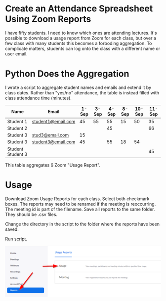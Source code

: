 # Create an Attendance Spreadsheet Using Zoom Reports
I have fifty students. I need to know which ones are attending lectures. It's possible to download a usage report from Zoom for each class, but over a few class with many students this becomes a forboding aggregation. To complicate matters, students can log onto the class with a different name or user email.

# Python Does the Aggregation
I wrote a script to aggregate student names and emails and extend it by class dates. Rather than "yes/no" attendance, the table is instead filled with class attendance time (minutes). 

|       Name        |       Email        | 1-Sep | 3-Sep | 4-Sep | 8-Sep | 10-Sep | 11-Sep |
|-------------------|--------------------|-------|-------|-------|-------|--------|--------|
| Student 1         | student1@email.com |    45 |    55 |    55 |    15 |     50 |     35 |
| Student 2         |                    |       |       |    45 |       |        |     66 |
| Student 3         | stud3@email.com    |    15 |       |       |       |        |        |
| Student 3         | student3@email.com |    45 |       |    55 |    18 |     54 |        |
| Student Student 3 |                    |       |       |       |       |        |     45 |

This table aggregates 6 Zoom "Usage Report".

# Usage
Download Zoom Usage Reports for each class. Select both checkmark boxes. The reports may need to be renamed if the meeting is reoccurring. The meeting id is part of the filename. Save all reports to the same folder. They should be .csv files.

Change the directory in the script to the folder where the reports have been saved. 

Run script.

![Find Zoom Usage Reports](https://github.com/har1eyk/Create-Attenance-List-Using-Zoom/blob/master/Find.Zoom.usage.reports.png)
